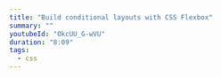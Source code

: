 ```yaml
---
title: "Build conditional layouts with CSS Flexbox"
summary: ""
youtubeId: "OkcUU_G-wVU"
duration: "8:09"
tags:
  - css
---
```


